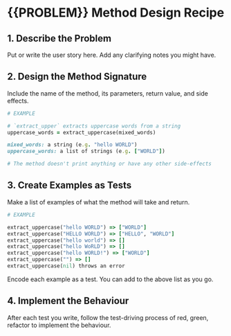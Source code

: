 # {{PROBLEM}} Method Design Recipe


## 1. Describe the Problem

Put or write the user story here. Add any clarifying notes you might have.



## 2. Design the Method Signature
Include the name of the method, its parameters, return value, and side effects.

```ruby
# EXAMPLE

# `extract_upper` extracts uppercase words from a string
uppercase_words = extract_uppercase(mixed_words)

mixed_words: a string (e.g. "hello WORLD")
uppercase_words: a list of strings (e.g. ["WORLD"])

# The method doesn't print anything or have any other side-effects
```



## 3. Create Examples as Tests

Make a list of examples of what the method will take and return.

```ruby
# EXAMPLE

extract_uppercase("hello WORLD") => ["WORLD"]
extract_uppercase("HELLO WORLD") => ["HELLO", "WORLD"]
extract_uppercase("hello world") => []
extract_uppercase("hello WoRLD") => []
extract_uppercase("hello WORLD!") => ["WORLD"]
extract_uppercase("") => []
extract_uppercase(nil) throws an error
```

Encode each example as a test. You can add to the above list as you go.



## 4. Implement the Behaviour

After each test you write, follow the test-driving process of red, green, refactor to implement the behaviour.